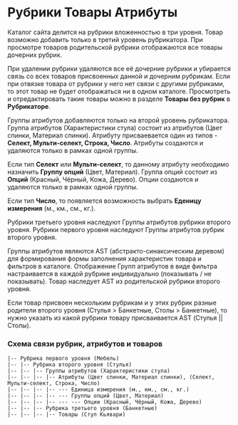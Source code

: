 # Рубрики Товары Атрибуты

Каталог сайта делится на рубрики вложенностью в три уровня.
Товар возможно добавить только в третий уровень рубрикатора.
При просмотре товаров родительской рубрики отображаются все товары дочерних рубрик.

При удалении рубрики удаляются все её дочерние рубрики и убирается связь со всех товаров присвоенных данной и дочерним рубрикам.
Если при отвязке товара от рубрики у него нет связи с другими рубриками, то этот товар не будет отображаться ни в одном каталоге.
Просмотреть и отредактировать такие товары можно в разделе **Товары без рубрик** в **Рубрикаторе**.

Группы атрибутов добавляются только на второй уровень рубрикатора. Группа атрибутов (Характеристики стула) состоит из атрибутов (Цвет спинки, Материал спинки).
Атрибуту присваевается один из типов - **Селект, Мульти-селект, Строка, Число**.
Атрибуты создаются и удаляются только в рамках одной группы.

Если тип **Селект** или **Мульти-селект**, то данному атрибуту необходимо назначить **Группу опций** (Цвет, Материал). Группа опций состоит из **Опций** (Красный, Чёрный, Кожа, Дерево).
Опции создаются и удаляются только в рамках одной группы.

Если тип **Число**, то появляется возможность выбрать **Еденицу измерения** (м., км., см., кг.).

Рубрики третьего уровня наследуют Группы атрибутов рубрики второго уровня.
Рубрики первого уровня наследуют Группы атрибутов рубрик второго уровня.

Группы атрибутов являются AST (абстракто-синаксическим деревом) для формирования формы заполнения характеристик товара и фильтров в каталоге.
Отображение Групп атрибутов в виде фильтра настраивается в каждой рубрике индивидуально (показывать / не показывать).
Товар наследует AST из родительской рубрики второго уровня.

Если товар присвоен нескольким рубрикам и у этих рубрик разные родители второго уровня (Стулья > Банкетные, Столы > Банкетные),
то нужно указать из какой рубрики товару присваивается AST (Стулья || Столы).

### Схема связи рубрик, атрибутов и товаров
```
|-- Рубрика первого уровня (Мебель)
|-- |-- Рубрика второго уровня (Стулья)
|-- |-- |-- Группы атрибутов (Характеристики стула)
|-- |-- |-- |-- Aтрибуты (Цвет спинки, Материал спинки), (Селект, Мульти-селект, Строка, Число)
|-- |-- |-- |-- --- Единица измерения (м., км., см., кг.)
|-- |-- |-- |-- --- Группы опций (Цвет, Материал)
|-- |-- |-- |-- --- --- Опции (Красный, Чёрный, Кожа, Дерево)
|-- |-- |-- Рубрика третьего уровня (Банкетные)
|-- |-- |-- |-- Товары (Стул Кьявари)
```
